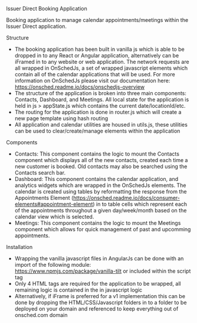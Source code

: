 Issuer Direct Booking Application

Booking application to manage calendar appointments/meetings within the Issuer Direct application.


Structure
- The booking application has been built in vanilla js which is able to be dropped in to any React or Angular application, alternatively can be iFramed in to any website or web application. The network requests are all wrapped in OnSchedJs, a set of wrapped javascript elements which contain all of the calendar applications that will be used. For more information on OnSchedJs please visit our documentation here: https://onsched.readme.io/docs/onschedjs-overview
- The structure of the application is broken into three main components: Contacts, Dashboard, and Meetings. All local state for the application is held in js > appState.js which contains the current date/locationId/etc.
- The routing for the application is done in router.js which will create a new page template using hash routing
- All application and calendar utilities are housed in utils.js, these utilities can be used to clear/create/manage elements within the application

Components
- Contacts: This component contains the logic to mount the Contacts component which displays all of the new contacts, created each time a new customer is booked. Old contacts may also be searched using the Contacts search bar.
- Dashboard: This component contains the calendar application, and analytics widgets which are wrapped in the OnSchedJs elements. The calendar is created using tables by reformatting the response from the Appointments Element (https://onsched.readme.io/docs/consumer-elements#appointment-element) in to table cells which represent each of the appointments throughout a given day/week/month based on the calendar view which is selected.
- Meetings: This component contains the logic to mount the Meetings component which allows for quick management of past and upcomming appointments.

Installation
- Wrapping the vanilla javascript files in AngularJs can be done with an import of the following module: https://www.npmjs.com/package/vanilla-tilt or included within the script tag
- Only 4 HTML tags are required for the application to be wrapped, all remaining logic is contained in the in javascript logic
- Alternatively, if iFrame is preferred for a v1 implementation this can be done by dropping the HTML/CSS/Javascript folders in to a folder to be deployed on your domain and referenced to keep everything out of onsched.com domain

